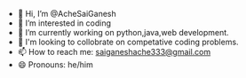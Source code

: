 - 👋 Hi, I’m @AcheSaiGanesh
- 👀 I’m interested in coding
- 🌱 I’m currently working on python,java,web development.
- 💞️ I'm looking to collobrate on competative coding problems.
- 📫 How to reach me: saiganeshache333@gmail.com
- 😄 Pronouns: he/him

<!---
AcheSaiGanesh/AcheSaiGanesh is a ✨ special ✨ repository because its `README.md` (this file) appears on your GitHub profile.
You can click the Preview link to take a look at your changes.
--->
